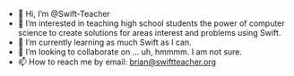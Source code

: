 - 👋 Hi, I’m @Swift-Teacher
- 👀 I’m interested in teaching high school students the power of computer science to create solutions for areas interest and problems using Swift.
- 🌱 I’m currently learning as much Swift as I can.
- 💞️ I’m looking to collaborate on ... uh, hmmmm. I am not sure.
- 📫 How to reach me by email: brian@swiftteacher.org

<!---
Swift-Teacher/Swift-Teacher is a ✨ special ✨ repository because its `README.md` (this file) appears on your GitHub profile.
You can click the Preview link to take a look at your changes.
--->
